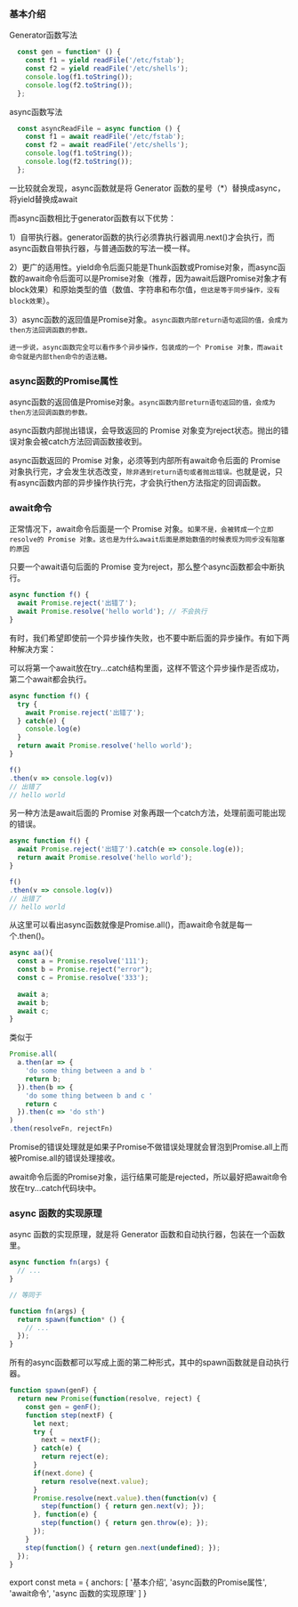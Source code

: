 ### 基本介绍

Generator函数写法

``` js
  const gen = function* () {
    const f1 = yield readFile('/etc/fstab');
    const f2 = yield readFile('/etc/shells');
    console.log(f1.toString());
    console.log(f2.toString());
  };
```

async函数写法

``` js 
  const asyncReadFile = async function () {
    const f1 = await readFile('/etc/fstab');
    const f2 = await readFile('/etc/shells');
    console.log(f1.toString());
    console.log(f2.toString());
  };
```

一比较就会发现，async函数就是将 Generator 函数的星号（*）替换成async，将yield替换成await

而async函数相比于generator函数有以下优势：

1）自带执行器。generator函数的执行必须靠执行器调用.next()才会执行，而async函数自带执行器，与普通函数的写法一模一样。

2）更广的适用性。yield命令后面只能是Thunk函数或Promise对象，而async函数的await命令后面可以是Promise对象（推荐，因为await后跟Promise对象才有block效果）和原始类型的值（数值、字符串和布尔值，`但这是等于同步操作，没有block效果`）。

3）async函数的返回值是Promise对象。`async函数内部return语句返回的值，会成为then方法回调函数的参数。`

`进一步说，async函数完全可以看作多个异步操作，包装成的一个 Promise 对象，而await命令就是内部then命令的语法糖。`

### async函数的Promise属性

async函数的返回值是Promise对象。`async函数内部return语句返回的值，会成为then方法回调函数的参数。`

async函数内部抛出错误，会导致返回的 Promise 对象变为reject状态。抛出的错误对象会被catch方法回调函数接收到。

async函数返回的 Promise 对象，必须等到内部所有await命令后面的 Promise 对象执行完，才会发生状态改变，`除非遇到return语句或者抛出错误。`也就是说，只有async函数内部的异步操作执行完，才会执行then方法指定的回调函数。

### await命令

正常情况下，await命令后面是一个 Promise 对象。`如果不是，会被转成一个立即resolve的 Promise 对象。这也是为什么await后面是原始数值的时候表现为同步没有阻塞的原因`

只要一个await语句后面的 Promise 变为reject，那么整个async函数都会中断执行。
``` js
async function f() {
  await Promise.reject('出错了');
  await Promise.resolve('hello world'); // 不会执行
}
```

有时，我们希望即使前一个异步操作失败，也不要中断后面的异步操作。有如下两种解决方案：

可以将第一个await放在try...catch结构里面，这样不管这个异步操作是否成功，第二个await都会执行。
``` js
async function f() {
  try {
    await Promise.reject('出错了');
  } catch(e) {
    console.log(e)
  }
  return await Promise.resolve('hello world');
}

f()
.then(v => console.log(v))
// 出错了
// hello world
```

另一种方法是await后面的 Promise 对象再跟一个catch方法，处理前面可能出现的错误。
``` js
async function f() {
  await Promise.reject('出错了').catch(e => console.log(e));
  return await Promise.resolve('hello world');
}

f()
.then(v => console.log(v))
// 出错了
// hello world
```

从这里可以看出async函数就像是Promise.all()，而await命令就是每一个.then()。
``` js
async aa(){
  const a = Promise.resolve('111');
  const b = Promise.reject("error");
  const c = Promise.resolve('333');
  
  await a;
  await b;
  await c;
}
```
类似于
``` js
Promise.all(
  a.then(ar => {
    'do some thing between a and b '
    return b;
  }).then(b => {
    'do some thing between b and c '
    return c
  }).then(c => 'do sth')
)
.then(resolveFn, rejectFn)
```

Promise的错误处理就是如果子Promise不做错误处理就会冒泡到Promise.all上而被Promise.all的错误处理接收。

await命令后面的Promise对象，运行结果可能是rejected，所以最好把await命令放在try...catch代码块中。

### async 函数的实现原理

async 函数的实现原理，就是将 Generator 函数和自动执行器，包装在一个函数里。

``` js
async function fn(args) {
  // ...
}

// 等同于

function fn(args) {
  return spawn(function* () {
    // ...
  });
}
```

所有的async函数都可以写成上面的第二种形式，其中的spawn函数就是自动执行器。

``` js
function spawn(genF) {
  return new Promise(function(resolve, reject) {
    const gen = genF();
    function step(nextF) {
      let next;
      try {
        next = nextF();
      } catch(e) {
        return reject(e);
      }
      if(next.done) {
        return resolve(next.value);
      }
      Promise.resolve(next.value).then(function(v) {
        step(function() { return gen.next(v); });
      }, function(e) {
        step(function() { return gen.throw(e); });
      });
    }
    step(function() { return gen.next(undefined); });
  });
}
```

export const meta = {
  anchors: [
    '基本介绍',
    'async函数的Promise属性',
    'await命令',
    'async 函数的实现原理'
  ]
}